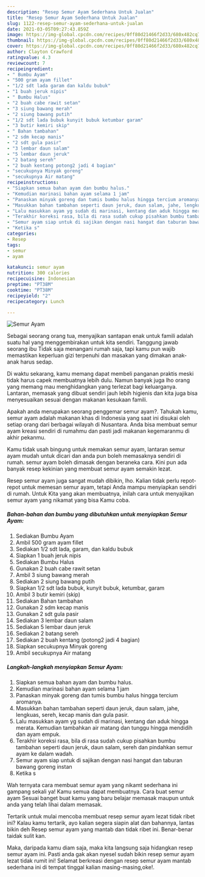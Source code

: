 ```yaml
---
description: "Resep Semur Ayam Sederhana Untuk Jualan"
title: "Resep Semur Ayam Sederhana Untuk Jualan"
slug: 1122-resep-semur-ayam-sederhana-untuk-jualan
date: 2021-03-05T09:27:43.859Z
image: https://img-global.cpcdn.com/recipes/0ff80d21466f2d33/680x482cq70/semur-ayam-foto-resep-utama.jpg
thumbnail: https://img-global.cpcdn.com/recipes/0ff80d21466f2d33/680x482cq70/semur-ayam-foto-resep-utama.jpg
cover: https://img-global.cpcdn.com/recipes/0ff80d21466f2d33/680x482cq70/semur-ayam-foto-resep-utama.jpg
author: Clayton Crawford
ratingvalue: 4.3
reviewcount: 7
recipeingredient:
- " Bumbu Ayam"
- "500 gram ayam fillet"
- "1/2 sdt lada garam dan kaldu bubuk"
- "1 buah jeruk nipis"
- " Bumbu Halus"
- "2 buah cabe rawit setan"
- "3 siung bawang merah"
- "2 siung bawang putih"
- "1/2 sdt lada bubuk kunyit bubuk ketumbar garam"
- "3 butir kemiri skip"
- " Bahan tambahan"
- "2 sdm kecap manis"
- "2 sdt gula pasir"
- "3 lembar daun salam"
- "5 lembar daun jeruk"
- "2 batang sereh"
- "2 buah kentang potong2 jadi 4 bagian"
- "secukupnya Minyak goreng"
- "secukupnya Air matang"
recipeinstructions:
- "Siapkan semua bahan ayam dan bumbu halus."
- "Kemudian marinasi bahan ayam selama 1 jam"
- "Panaskan minyak goreng dan tumis bumbu halus hingga tercium aromanya."
- "Masukkan bahan tambahan seperti daun jeruk, daun salam, jahe, lengkuas, sereh, kecap manis dan gula pasir."
- "Lalu masukkan ayam yg sudah di marinasi, kentang dan aduk hingga merata. Kemudian tambahkan air matang dan tunggu hingga mendidih dan ayam empuk."
- "Terakhir koreksi rasa, bila di rasa sudah cukup pisahkan bumbu tambahan seperti daun jeruk, daun salam, sereh dan pindahkan semur ayam ke dalam wadah."
- "Semur ayam siap untuk di sajikan dengan nasi hangat dan taburan bawang goreng instan"
- "Ketika s"
categories:
- Resep
tags:
- semur
- ayam

katakunci: semur ayam 
nutrition: 300 calories
recipecuisine: Indonesian
preptime: "PT38M"
cooktime: "PT38M"
recipeyield: "2"
recipecategory: Lunch

---
```



![Semur Ayam](https://img-global.cpcdn.com/recipes/0ff80d21466f2d33/680x482cq70/semur-ayam-foto-resep-utama.jpg)

Sebagai seorang orang tua, menyajikan santapan enak untuk famili adalah suatu hal yang menggembirakan untuk kita sendiri. Tanggung jawab seorang ibu Tidak saja menangani rumah saja, tapi kamu pun wajib memastikan keperluan gizi terpenuhi dan masakan yang dimakan anak-anak harus sedap.

Di waktu  sekarang, kamu memang dapat membeli panganan praktis meski tidak harus capek membuatnya lebih dulu. Namun banyak juga lho orang yang memang mau menghidangkan yang terlezat bagi keluarganya. Lantaran, memasak yang dibuat sendiri jauh lebih higienis dan kita juga bisa menyesuaikan sesuai dengan makanan kesukaan famili. 



Apakah anda merupakan seorang penggemar semur ayam?. Tahukah kamu, semur ayam adalah makanan khas di Indonesia yang saat ini disukai oleh setiap orang dari berbagai wilayah di Nusantara. Anda bisa membuat semur ayam kreasi sendiri di rumahmu dan pasti jadi makanan kegemaranmu di akhir pekanmu.

Kamu tidak usah bingung untuk memakan semur ayam, lantaran semur ayam mudah untuk dicari dan anda pun boleh memasaknya sendiri di rumah. semur ayam boleh dimasak dengan beraneka cara. Kini pun ada banyak resep kekinian yang membuat semur ayam semakin lezat.

Resep semur ayam juga sangat mudah dibikin, lho. Kalian tidak perlu repot-repot untuk memesan semur ayam, tetapi Anda mampu menyiapkan sendiri di rumah. Untuk Kita yang akan membuatnya, inilah cara untuk menyajikan semur ayam yang nikamat yang bisa Kamu coba.

<!--inarticleads1-->

##### Bahan-bahan dan bumbu yang dibutuhkan untuk menyiapkan Semur Ayam:

1. Sediakan  Bumbu Ayam
1. Ambil 500 gram ayam fillet
1. Sediakan 1/2 sdt lada, garam, dan kaldu bubuk
1. Siapkan 1 buah jeruk nipis
1. Sediakan  Bumbu Halus
1. Gunakan 2 buah cabe rawit setan
1. Ambil 3 siung bawang merah
1. Sediakan 2 siung bawang putih
1. Siapkan 1/2 sdt lada bubuk, kunyit bubuk, ketumbar, garam
1. Ambil 3 butir kemiri (skip)
1. Sediakan  Bahan tambahan
1. Gunakan 2 sdm kecap manis
1. Gunakan 2 sdt gula pasir
1. Sediakan 3 lembar daun salam
1. Sediakan 5 lembar daun jeruk
1. Sediakan 2 batang sereh
1. Sediakan 2 buah kentang (potong2 jadi 4 bagian)
1. Siapkan secukupnya Minyak goreng
1. Ambil secukupnya Air matang




<!--inarticleads2-->

##### Langkah-langkah menyiapkan Semur Ayam:

1. Siapkan semua bahan ayam dan bumbu halus.
1. Kemudian marinasi bahan ayam selama 1 jam
1. Panaskan minyak goreng dan tumis bumbu halus hingga tercium aromanya.
1. Masukkan bahan tambahan seperti daun jeruk, daun salam, jahe, lengkuas, sereh, kecap manis dan gula pasir.
1. Lalu masukkan ayam yg sudah di marinasi, kentang dan aduk hingga merata. Kemudian tambahkan air matang dan tunggu hingga mendidih dan ayam empuk.
1. Terakhir koreksi rasa, bila di rasa sudah cukup pisahkan bumbu tambahan seperti daun jeruk, daun salam, sereh dan pindahkan semur ayam ke dalam wadah.
1. Semur ayam siap untuk di sajikan dengan nasi hangat dan taburan bawang goreng instan
1. Ketika s




Wah ternyata cara membuat semur ayam yang nikamt sederhana ini gampang sekali ya! Kamu semua dapat membuatnya. Cara buat semur ayam Sesuai banget buat kamu yang baru belajar memasak maupun untuk anda yang telah lihai dalam memasak.

Tertarik untuk mulai mencoba membuat resep semur ayam lezat tidak ribet ini? Kalau kamu tertarik, ayo kalian segera siapin alat dan bahannya, lantas bikin deh Resep semur ayam yang mantab dan tidak ribet ini. Benar-benar taidak sulit kan. 

Maka, daripada kamu diam saja, maka kita langsung saja hidangkan resep semur ayam ini. Pasti anda gak akan nyesel sudah bikin resep semur ayam lezat tidak rumit ini! Selamat berkreasi dengan resep semur ayam mantab sederhana ini di tempat tinggal kalian masing-masing,oke!.

